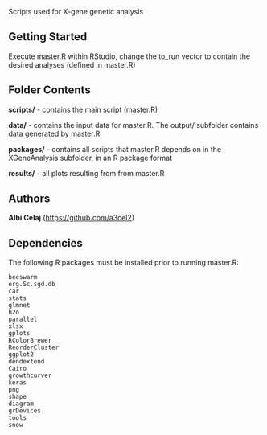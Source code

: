 
Scripts used for X-gene genetic analysis

## Getting Started
Execute master.R within RStudio, change the to_run vector to contain the desired analyses (defined in master.R)

## Folder Contents
**scripts/** - contains the main script (master.R)

**data/** - contains the input data for master.R.  The output/ subfolder contains data generated by master.R


**packages/** - contains all scripts that master.R depends on in the XGeneAnalysis subfolder, in an R package format

**results/** - all plots resulting from from master.R


## Authors

**Albi Celaj** (https://github.com/a3cel2)  

## Dependencies
The following R packages must be installed prior to running master.R:
	
    beeswarm
    org.Sc.sgd.db
    car
    stats
    glmnet 
    h2o   
    parallel
    xlsx
    gplots
    RColorBrewer
    ReorderCluster
    ggplot2
    dendextend
    Cairo
    growthcurver
    keras
    png
    shape
    diagram
    grDevices
    tools
    snow
